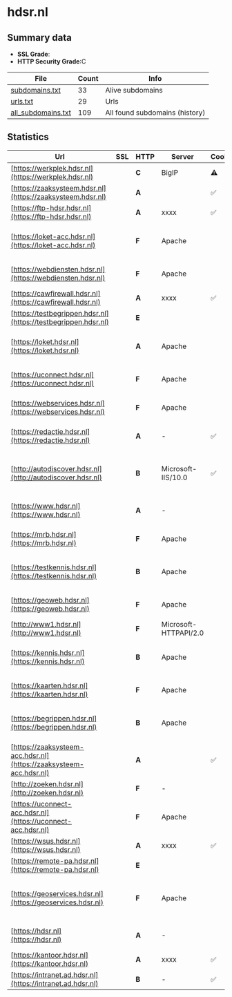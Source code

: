 

# hdsr.nl
## Summary data


 - **SSL Grade**:
 - **HTTP Security Grade**:C


| File       | Count | Info |
|------------|-------|------|
|[subdomains.txt](/data/hdsr.nl/subdomains.txt)|33|Alive subdomains|
|[urls.txt](/data/hdsr.nl/urls.txt)|29|Urls|
|[all_subdomains.txt](/data/hdsr.nl/all_subdomains.txt)|109|All found subdomains (history)|


## Statistics


| Url | SSL | HTTP | Server | Cookie | HSTS | CORS | CTO | CSP | XFO | XXP | RP |FP| Tech |Title |
|--------|-------|-------|------|------|------|------|------|------|------|------|------|------|------|------|
|[https://werkplek.hdsr.nl](https://werkplek.hdsr.nl)| | **C**|BigIP|:warning: |:white_check_mark: | | | | :white_check_mark: | | :white_check_mark: | |F5 BigIP||
|[https://zaaksysteem.hdsr.nl](https://zaaksysteem.hdsr.nl)| | **A**||:white_check_mark: |:white_check_mark: | | | | :white_check_mark: | :white_check_mark: | :white_check_mark: | |HSTS|Moved|
|[https://ftp-hdsr.hdsr.nl](https://ftp-hdsr.hdsr.nl)| | **A**|xxxx|:white_check_mark: |:white_check_mark: | | |:warning: | :white_check_mark: | :white_check_mark: | :white_check_mark: | |HSTS Java|User Portal|
|[https://loket-acc.hdsr.nl](https://loket-acc.hdsr.nl)| | **F**|Apache| | | | | | | | :white_check_mark: | |Apache HTTP Server HSTS|302 Found|
|[https://webdiensten.hdsr.nl](https://webdiensten.hdsr.nl)| | **F**|Apache| | | | | | | | :white_check_mark: | |Apache HTTP Server|403 Forbidden|
|[https://cawfirewall.hdsr.nl](https://cawfirewall.hdsr.nl)| | **A**|xxxx|:white_check_mark: |:white_check_mark: | | |:warning: | :white_check_mark: | :white_check_mark: | :white_check_mark: | |HSTS Java|User Portal|
|[https://testbegrippen.hdsr.nl](https://testbegrippen.hdsr.nl)| | **E**|| | | | | | | | :white_check_mark: | |Basic||
|[https://loket.hdsr.nl](https://loket.hdsr.nl)| | **A**|Apache| |:white_check_mark: | | | :white_check_mark:| :white_check_mark: | :white_check_mark: | :white_check_mark: | |Apache HTTP Server HSTS|302 Found|
|[https://uconnect.hdsr.nl](https://uconnect.hdsr.nl)| | **F**|Apache| | | | | | | | :white_check_mark: | |Apache HTTP Server|403 Forbidden|
|[https://webservices.hdsr.nl](https://webservices.hdsr.nl)| | **F**|Apache| | | | | | | | :white_check_mark: | |Apache HTTP Server|403 Forbidden|
|[https://redactie.hdsr.nl](https://redactie.hdsr.nl)| | **A**|-|:white_check_mark: |:white_check_mark: | | | :white_check_mark:| :white_check_mark: | :white_check_mark: | :white_check_mark: | |HSTS Microsoft ASP.NET:-|Object moved|
|[http://autodiscover.hdsr.nl](http://autodiscover.hdsr.nl)| | **B**|Microsoft-IIS/10.0|:white_check_mark: |:white_check_mark: | | | | :white_check_mark: | :white_check_mark: | :white_check_mark: | |IIS:10.0 Microsoft ASP.NET Windows Server||
|[https://www.hdsr.nl](https://www.hdsr.nl)| | **A**|-| |:white_check_mark: | | | :white_check_mark:| :white_check_mark: | :white_check_mark: | :white_check_mark: | |HSTS Microsoft ASP.NET:-|Home - HDSR|
|[https://mrb.hdsr.nl](https://mrb.hdsr.nl)| | **F**|Apache| | | | | | | | :white_check_mark: | |Apache HTTP Server|403 Forbidden|
|[https://testkennis.hdsr.nl](https://testkennis.hdsr.nl)| | **B**|Apache| |:white_check_mark: | | | | :white_check_mark: | | :white_check_mark: | |Apache HTTP Server HSTS||
|[https://geoweb.hdsr.nl](https://geoweb.hdsr.nl)| | **F**|Apache| | | | | | | | :white_check_mark: | |Apache HTTP Server|403 Forbidden|
|[http://www1.hdsr.nl](http://www1.hdsr.nl)| | **F**|Microsoft-HTTPAPI/2.0| | | | | | | | :white_check_mark: | |Microsoft HTTPAPI:2.0|Not Found|
|[https://kennis.hdsr.nl](https://kennis.hdsr.nl)| | **B**|Apache| |:white_check_mark: | | | | :white_check_mark: | | :white_check_mark: | |Apache HTTP Server HSTS||
|[https://kaarten.hdsr.nl](https://kaarten.hdsr.nl)| | **F**|Apache| | | | | | | | :white_check_mark: | |Apache HTTP Server|403 Forbidden|
|[https://begrippen.hdsr.nl](https://begrippen.hdsr.nl)| | **B**|Apache| |:white_check_mark: | | | | :white_check_mark: | | :white_check_mark: | |Apache HTTP Server HSTS||
|[https://zaaksysteem-acc.hdsr.nl](https://zaaksysteem-acc.hdsr.nl)| | **A**||:white_check_mark: |:white_check_mark: | | | :white_check_mark:| :white_check_mark: | :white_check_mark: | :white_check_mark: | |HSTS|Moved|
|[http://zoeken.hdsr.nl](http://zoeken.hdsr.nl)| | **F**|-| | | | | | | | :white_check_mark: | |Microsoft ASP.NET:-|Document Moved|
|[https://uconnect-acc.hdsr.nl](https://uconnect-acc.hdsr.nl)| | **F**|Apache| | | | | | | | :white_check_mark: | |Apache HTTP Server|403 Forbidden|
|[https://wsus.hdsr.nl](https://wsus.hdsr.nl)| | **A**|xxxx|:white_check_mark: |:white_check_mark: | | |:warning: | :white_check_mark: | :white_check_mark: | :white_check_mark: | |HSTS Java|User Portal|
|[https://remote-pa.hdsr.nl](https://remote-pa.hdsr.nl)| | **E**|| | | | | | | | :white_check_mark: | |HSTS||
|[https://geoservices.hdsr.nl](https://geoservices.hdsr.nl)| | **F**|Apache| | | | | | | | :white_check_mark: | |Apache HTTP Server Microsoft ASP.NET|IIS Windows Serv...|
|[https://hdsr.nl](https://hdsr.nl)| | **A**|-| |:white_check_mark: | | | :white_check_mark:| :white_check_mark: | :white_check_mark: | :white_check_mark: | |HSTS Microsoft ASP.NET:-|Object moved|
|[https://kantoor.hdsr.nl](https://kantoor.hdsr.nl)| | **A**|xxxx|:white_check_mark: |:white_check_mark: | | |:warning: | :white_check_mark: | :white_check_mark: | :white_check_mark: | |HSTS Java|User Portal|
|[https://intranet.ad.hdsr.nl](https://intranet.ad.hdsr.nl)| | **B**|-|:white_check_mark: |:white_check_mark: | | | | :white_check_mark: | :white_check_mark: | :white_check_mark: | |Microsoft ASP.NET:-|Object moved|

